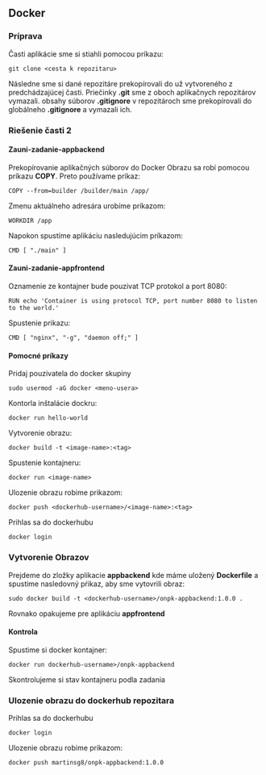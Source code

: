 ## Docker

### Príprava
Časti aplikácie sme si stiahli pomocou príkazu:
 ```
 git clone <cesta k repozitaru>
 ```
Následne sme si dané repozitáre prekopírovali do už vytvoreného z predchádzajúcej časti.
Priečinky **.git** sme z oboch aplikačnych repozitárov vymazali.
obsahy súborov **.gitignore** v repozitároch sme prekopírovali do globálneho **.gitignore** a vymazali ich.

### Riešenie časti 2

#### Zauni-zadanie-appbackend

Prekopírovanie aplikačných súborov do Docker Obrazu sa robí pomocou príkazu **COPY**.
Preto používame príkaz: 
```
COPY --from=builder /builder/main /app/
```

Zmenu aktuálneho adresára urobíme príkazom:
```
WORKDIR /app
```
Napokon spustíme aplikáciu nasledujúcim príkazom:
```
CMD [ "./main" ]
```

#### Zauni-zadanie-appfrontend

Oznamenie ze kontajner bude pouzivat TCP protokol a port 8080:
```
RUN echo 'Container is using protocol TCP, port number 8080 to listen to the world.'
```
Spustenie prikazu:
```
CMD [ "nginx", "-g", "daemon off;" ]
```

#### Pomocné príkazy

Pridaj pouzivatela do docker skupiny
```
sudo usermod -aG docker <meno-usera>
```
Kontorla inštalácie dockru:
```
docker run hello-world
```
Vytvorenie obrazu:
```
docker build -t <image-name>:<tag>
```
Spustenie kontajneru:
```
docker run <image-name> 
```
Ulozenie obrazu robime prikazom:
```
docker push <dockerhub-username>/<image-name>:<tag>
```
Prihlas sa do dockerhubu
```
docker login
```

### Vytvorenie Obrazov

Prejdeme do zložky aplikacie **appbackend** kde máme uložený **Dockerfile** a spustime nasledovný pŕikaz, aby sme vytovrili obraz:
```
sudo docker build -t <dockerhub-username>/onpk-appbackend:1.0.0 .
```

Rovnako opakujeme pre aplikáciu **appfrontend**

#### Kontrola
Spustime si docker kontajner:
```
docker run dockerhub-username>/onpk-appbackend
```
Skontrolujeme si stav kontajneru podla zadania

### Ulozenie obrazu do dockerhub repozitara

Prihlas sa do dockerhubu
```
docker login
```
Ulozenie obrazu robime prikazom:
```
docker push martinsg8/onpk-appbackend:1.0.0
```